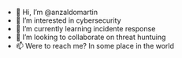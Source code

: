 - 👋 Hi, I’m @anzaldomartin
- 👀 I’m interested in cybersecurity
- 🌱 I’m currently learning incidente response
- 💞️ I’m looking to collaborate on threat huntuing
- 📫 Were to reach me? In some place in the world

<!---
anzaldomartin/anzaldomartin is a ✨ special ✨ repository because its `README.md` (this file) appears on your GitHub profile.
You can click the Preview link to take a look at your changes.
--->
